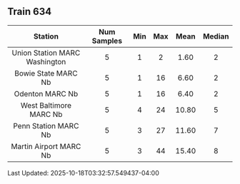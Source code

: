 ## Train 634

| Station | Num Samples | Min | Max | Mean | Median |
| :-----: | :---------: | :-: | :-: | :--: | :----: |
| Union Station MARC Washington | 5 | 1 | 2 | 1.60 | 2 |
| Bowie State MARC Nb | 5 | 1 | 16 | 6.60 | 2 |
| Odenton MARC Nb | 5 | 1 | 16 | 6.40 | 2 |
| West Baltimore MARC Nb | 5 | 4 | 24 | 10.80 | 5 |
| Penn Station MARC Nb | 5 | 3 | 27 | 11.60 | 7 |
| Martin Airport MARC Nb | 5 | 3 | 44 | 15.40 | 8 |


Last Updated: 2025-10-18T03:32:57.549437-04:00